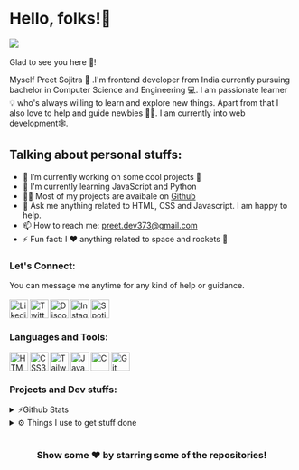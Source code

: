 # Hello, folks!👋

<!-- <img width="33%"  align="right" src="https://cdn.dribbble.com/users/600557/screenshots/3625204/untitled-1.gif" > -->

![](https://komarev.com/ghpvc/?username=Preet-Sojitra&label=Profile+Views) <br/> <br/>
Glad to see you here 🤩!

Myself Preet Sojitra 🙇 .I'm frontend developer from India currently pursuing bachelor in Computer Science and Engineering 💻. I am passionate learner 💡 who's always willing to learn and explore new things. Apart from that I also love to help and guide newbies 👨‍💻. I am currently into web development🕸️.

## Talking about personal stuffs:

- 🔭 I’m currently working on some cool projects 🤭 <br/>
- 🌱 I'm currently learning JavaScript and Python <br/>
- 👨‍💻 Most of my projects are avaibale on [Github](https://github.com/Preet-Sojitra?tab=repositories) <br/>
- 💬 Ask me anything related to HTML, CSS and Javascript. I am happy to help. <br/>
- 📫 How to reach me: preet.dev373@gmail.com <br/>
- ⚡ Fun fact: I ❤️ anything related to space and rockets 🚀<br/>

### Let's Connect:

You can message me anytime for any kind of help or guidance. <br/><br/>
[<img align = "left" alt = "Likedin" width = "33px" src = "https://cdn-icons-png.flaticon.com/512/174/174857.png" />][linkedin]
[<img align = "left" alt = "Twitter" width = "33px" src = "https://cdn-icons-png.flaticon.com/512/733/733579.png" />][twitter]
[<img align = "left" alt = "Discord" width = "33px" src = "https://cdn-icons-png.flaticon.com/512/5968/5968756.png" />][discord]
[<img align = "left" alt = "Instagram" width = "33px" src = "https://cdn-icons-png.flaticon.com/512/1409/1409946.png" />][instagram]
[<img align = "left" alt = "Spotify" width = "33px" src = "https://cdn-icons-png.flaticon.com/512/2111/2111624.png" />][spotify] <br/>

[linkedin]: https://www.linkedin.com/in/preet-sojitra/
[twitter]: https://twitter.com/Preet_Sojitra03
[discord]: https://discord.gg/JJUP66SXck
[instagram]: https://www.instagram.com/preet.codes/
[spotify]: https://open.spotify.com/user/6jbhehd0zs66e78kpi1hmmlbc?si=Hq9p8VQfTHOc9pf3RIYpyg

#

### Languages and Tools:

[<img align = "left" alt = "HTML%" width = "33px" src = "https://cdn-icons-png.flaticon.com/512/174/174854.png" />][html5]
[<img align = "left" alt = "CSS3" width = "33px" src = "https://cdn-icons-png.flaticon.com/512/5968/5968242.png" />][css3]
[<img align = "left" alt = "TailwindCSS" width = "33px" src = "https://brandeps.com/icon-download/T/Tailwindcss-icon-vector-01.svg" />][tailwind]
[<img align = "left" alt = "JavaScript" width = "33px" src = "https://cdn-icons-png.flaticon.com/512/5968/5968292.png" />][js]
[<img align = "left" alt = "C" width = "33px" src = "https://img.icons8.com/color/452/c-programming.png" />][c]
[<img align = "left" alt = "Git" width = "33px" src = "https://img.icons8.com/color/344/git.png" />][git]
<br/>

[html5]: https://cdn-icons-png.flaticon.com/512/174/174854.png
[css3]: https://cdn-icons-png.flaticon.com/512/5968/5968242.png
[tailwind]: https://brandeps.com/icon-download/T/Tailwindcss-icon-vector-01.svg
[js]: https://cdn-icons-png.flaticon.com/512/5968/5968292.png
[c]: https://img.icons8.com/color/452/c-programming.png
[git]: https://img.icons8.com/color/344/git.png

#

### Projects and Dev stuffs:

<details>
<summary> ⚡Github Stats</summary>
<br/>

[![Anurag's GitHub stats](https://github-readme-stats.vercel.app/api?username=Preet-Sojitra&show_icons=true)](https://github.com/anuraghazra/github-readme-stats)
[![Top Langs](https://github-readme-stats.vercel.app/api/top-langs/?username=anuraghazra&layout=compact&card_width=280&langs_count=8)](https://github.com/anuraghazra/github-readme-stats)

</details>

<details>
<summary> ⚙️ Things I use to get stuff done</summary>
<br/>

- **OS:** Windows 10 <br/>
- **Laptop:** Dell Vostro (i5) <br/>
- **Broweser:** Firefox Web Browser </br>
- **Code Editor:** VSCode - The best editor out there <br/>
- **To Stay Updated:** Linkedin, Twitter and Medium<br/>
</details>

#

<h3 align = "center"> <b> Show some ❤️ by starring some of the repositories! </b> </h3>
